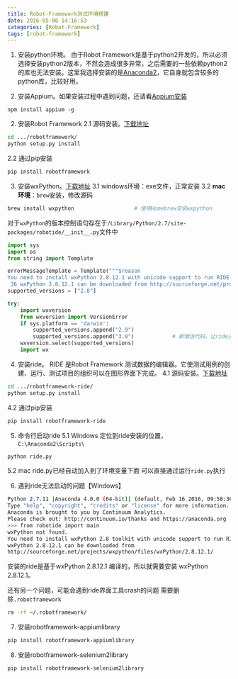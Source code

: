 ```yaml
---
title: Robot-Framework测试环境搭建
date: 2016-05-06 14:16:53
categories: [Robot-Framework]
tags: [robot-framework]
---
```


1. 安装python环境。
由于Robot Framework是基于python2开发的，所以必须选择安装python2版本，不然会造成很多异常，之后需要的一些依赖python2的库也无法安装。这里我选择安装的是[Anaconda2](https://www.continuum.io/downloads)，它自身就包含较多的python库，比较好用。

<!--more-->

2. 安装Appium。如果安装过程中遇到问题，还请看[Appium安装](http://shadow000902.space/2016/03/31/Appium安装/)
```
npm install appium -g
```

2. 安装Robot Framework
2.1 源码安装。[下载地址](https://pypi.python.org/pypi/robotframework)
``` bash
cd .../robotframework/
python setup.py install
```
2.2 通过pip安装
``` bash
pip install robotframework
```

3. 安装wxPython。[下载地址](http://www.wxpython.org/download.php)
3.1 windows环境：exe文件，正常安装
3.2 **mac环境**：``brew``安装，修改源码
```bash
brew install wxpython                   # 使用Homebrew安装wxpython
```
对于``wxPython``的版本控制语句存在于``/Library/Python/2.7/site-packages/robotide/__init__.py``文件中
```python
import sys
import os
from string import Template

errorMessageTemplate = Template("""$reason
You need to install wxPython 2.8.12.1 with unicode support to run RIDE.
 36 wxPython 2.8.12.1 can be downloaded from http://sourceforge.net/projects/wxpython/files/wxPython/2.8.12.1/""")
supported_versions = ["2.8"]

try:
    import wxversion
    from wxversion import VersionError
    if sys.platform == 'darwin':
        supported_versions.append("2.9")
        supported_versions.append("3.0")            # 新增该代码，让ride支持wxpython3.0
    wxversion.select(supported_versions)
    import wx
```
4. 安装ride。
RIDE 是Robot Framework 测试数据的编辑器。它使测试用例的创建、运行、测试项目的组织可以在图形界面下完成。
4.1 源码安装。[下载地址](https://pypi.python.org/pypi/robotframework-ride)
``` bash
cd .../robotframework-ride/
python setup.py install
```
4.2 通过pip安装
``` bash
pip install robotframework-ride
```

5. 命令行启动ride
5.1 Windows
定位到ride安装的位置，`C:\Anaconda2\Scripts\`
``` bash
python ride.py
```
5.2 mac
ride.py已经自动加入到了环境变量下面
可以直接通过运行``ride.py``执行

6. 遇到ride无法启动的问题【Windows】
```bash
Python 2.7.11 |Anaconda 4.0.0 (64-bit)| (default, Feb 16 2016, 09:58:36) [MSC v.1500 64 bit (AMD64)] on win32
Type "help", "copyright", "credits" or "license" for more information.
Anaconda is brought to you by Continuum Analytics.
Please check out: http://continuum.io/thanks and https://anaconda.org
>>> from robotide import main
wxPython not found.
You need to install wxPython 2.8 toolkit with unicode support to run RIDE.
wxPython 2.8.12.1 can be downloaded from
http://sourceforge.net/projects/wxpython/files/wxPython/2.8.12.1/
```
安装的ride是基于wxPython 2.8.12.1 编译的，所以就需要安装 wxPython 2.8.12.1。

还有另一个问题，可能会遇到ride界面工具crash的问题
需要删除``.robotframework``
```bash
rm -rf ~/.robotframework/
```

7. 安装robotframework-appiumlibrary
``` bash
pip install robotframework-appiumlibrary
```

8. 安装robotframework-selenium2library
``` bash
pip install robotframework-selenium2library
```

